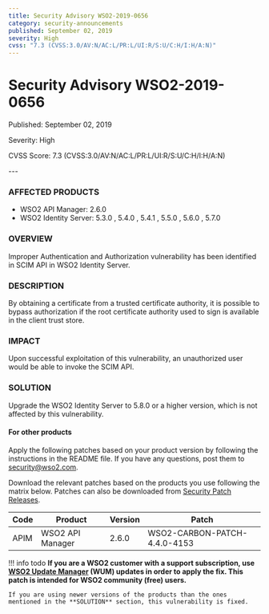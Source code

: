 ```yaml
---
title: Security Advisory WSO2-2019-0656
category: security-announcements
published: September 02, 2019
severity: High
cvss: "7.3 (CVSS:3.0/AV:N/AC:L/PR:L/UI:R/S:U/C:H/I:H/A:N)"
---
```


# Security Advisory WSO2-2019-0656

<p class="doc-info">Published: September 02, 2019</p>
<p class="doc-info">Severity: High</p>
<p class="doc-info">CVSS Score: 7.3 (CVSS:3.0/AV:N/AC:L/PR:L/UI:R/S:U/C:H/I:H/A:N)</p>
---

### AFFECTED PRODUCTS
* WSO2 API Manager: 2.6.0
* WSO2 Identity Server: 5.3.0 , 5.4.0 , 5.4.1 , 5.5.0 , 5.6.0 , 5.7.0


### OVERVIEW
Improper Authentication and Authorization vulnerability has been identified in SCIM API in WSO2 Identity Server.


### DESCRIPTION
By obtaining a certificate from a trusted certificate authority, it is possible to bypass authorization if the root certificate authority used to sign is available in the client trust store.


### IMPACT
Upon successful exploitation of this vulnerability, an unauthorized user would be able to invoke the SCIM API.


### SOLUTION
Upgrade the WSO2 Identity Server to 5.8.0 or a higher version, which is not affected by this vulnerability.

#### For other products
Apply the following patches based on your product version by following the instructions in the README file. If you have any questions, post them to <security@wso2.com>.

Download the relevant patches based on the products you use following the matrix below. Patches can also be downloaded from [Security Patch Releases](https://wso2.com/security-patch-releases/).


| **Code** | **Product**                | **Version** | **Patch**                    |
| -------- | -------------------------- | ----------- | ---------------------------- |
| APIM     | WSO2 API Manager           | 2.6.0       | WSO2-CARBON-PATCH-4.4.0-4153 |


!!! info todo
    **If you are a WSO2 customer with a support subscription, use [WSO2 Update Manager](https://wso2.com/updates/wum) (WUM) updates in order to apply the fix. This patch is intended for WSO2 community (free) users.**

    If you are using newer versions of the products than the ones mentioned in the **SOLUTION** section, this vulnerability is fixed.

